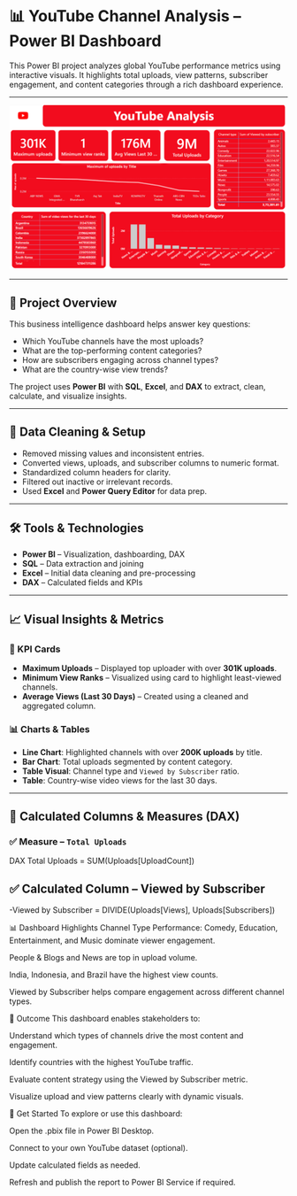 # 📊 YouTube Channel Analysis – Power BI Dashboard

This Power BI project analyzes global YouTube performance metrics using interactive visuals. It highlights total uploads, view patterns, subscriber engagement, and content categories through a rich dashboard experience.

---

![YouTube Dashboard](Youtube%20ss.png)

---

## 📁 Project Overview

This business intelligence dashboard helps answer key questions:
- Which YouTube channels have the most uploads?
- What are the top-performing content categories?
- How are subscribers engaging across channel types?
- What are the country-wise view trends?

The project uses **Power BI** with **SQL**, **Excel**, and **DAX** to extract, clean, calculate, and visualize insights.

---

## 🧹 Data Cleaning & Setup

- Removed missing values and inconsistent entries.
- Converted views, uploads, and subscriber columns to numeric format.
- Standardized column headers for clarity.
- Filtered out inactive or irrelevant records.
- Used **Excel** and **Power Query Editor** for data prep.

---

## 🛠️ Tools & Technologies

- **Power BI** – Visualization, dashboarding, DAX
- **SQL** – Data extraction and joining
- **Excel** – Initial data cleaning and pre-processing
- **DAX** – Calculated fields and KPIs

---

## 📈 Visual Insights & Metrics

### 🎯 KPI Cards
- **Maximum Uploads** – Displayed top uploader with over **301K uploads**.
- **Minimum View Ranks** – Visualized using card to highlight least-viewed channels.
- **Average Views (Last 30 Days)** – Created using a cleaned and aggregated column.

### 📊 Charts & Tables
- **Line Chart**: Highlighted channels with over **200K uploads** by title.
- **Bar Chart**: Total uploads segmented by content category.
- **Table Visual**: Channel type and `Viewed by Subscriber` ratio.
- **Table**: Country-wise video views for the last 30 days.

---

## 📐 Calculated Columns & Measures (DAX)

### ✅ Measure – `Total Uploads`
DAX
Total Uploads = SUM(Uploads[UploadCount])


## ✅ Calculated Column – Viewed by Subscriber
-Viewed by Subscriber = DIVIDE(Uploads[Views], Uploads[Subscribers])


📊 Dashboard Highlights
Channel Type Performance: Comedy, Education, Entertainment, and Music dominate viewer engagement.

People & Blogs and News are top in upload volume.

India, Indonesia, and Brazil have the highest view counts.

Viewed by Subscriber helps compare engagement across different channel types.


📌 Outcome
This dashboard enables stakeholders to:

Understand which types of channels drive the most content and engagement.

Identify countries with the highest YouTube traffic.

Evaluate content strategy using the Viewed by Subscriber metric.

Visualize upload and view patterns clearly with dynamic visuals.



🚀 Get Started
To explore or use this dashboard:

Open the .pbix file in Power BI Desktop.

Connect to your own YouTube dataset (optional).

Update calculated fields as needed.

Refresh and publish the report to Power BI Service if required.
